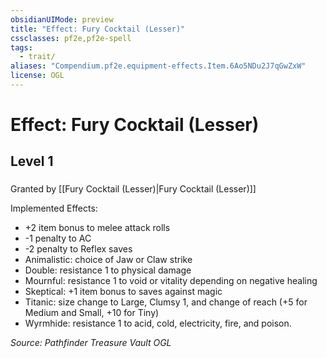 ```yaml
---
obsidianUIMode: preview
title: "Effect: Fury Cocktail (Lesser)"
cssclasses: pf2e,pf2e-spell
tags:
  - trait/
aliases: "Compendium.pf2e.equipment-effects.Item.6Ao5NDu2J7qGwZxW"
license: OGL
---
```

# Effect: Fury Cocktail (Lesser)
## Level 1
### 






Granted by [[Fury Cocktail (Lesser)|Fury Cocktail (Lesser)]]

Implemented Effects:

*   +2 item bonus to melee attack rolls
*   \-1 penalty to AC
*   \-2 penalty to Reflex saves
*   Animalistic: choice of Jaw or Claw strike
*   Double: resistance 1 to physical damage
*   Mournful: resistance 1 to void or vitality depending on negative healing
*   Skeptical: +1 item bonus to saves against magic
*   Titanic: size change to Large, Clumsy 1, and change of reach (+5 for Medium and Small, +10 for Tiny)
*   Wyrmhide: resistance 1 to acid, cold, electricity, fire, and poison.

*Source: Pathfinder Treasure Vault*
*OGL*